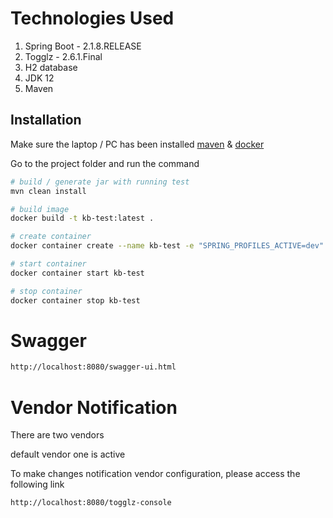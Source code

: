 # Technologies Used

1. Spring Boot - 2.1.8.RELEASE
2. Togglz - 2.6.1.Final
3. H2 database
4. JDK 12
5. Maven

## Installation

Make sure the laptop / PC has been installed [maven](https://maven.apache.org/install.html) & [docker](https://docs.docker.com/get-docker/)

Go to the project folder and run the command

```bash
# build / generate jar with running test
mvn clean install

# build image
docker build -t kb-test:latest .

# create container
docker container create --name kb-test -e "SPRING_PROFILES_ACTIVE=dev" -p 8080:8080 kb-test

# start container
docker container start kb-test

# stop container
docker container stop kb-test
```

# Swagger
```bash
http://localhost:8080/swagger-ui.html
```

# Vendor Notification
There are two vendors

default vendor one is active

To make changes notification vendor configuration, please access the following link
```bash
http://localhost:8080/togglz-console
```
